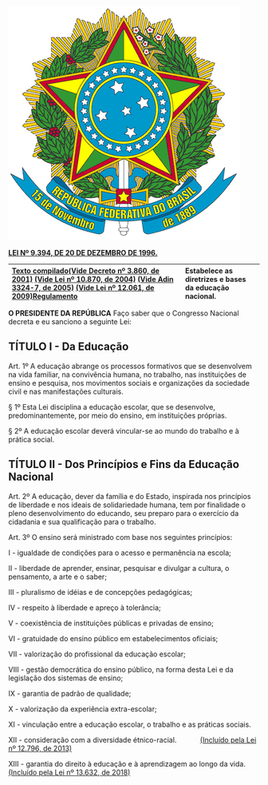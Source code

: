 ![](/assets/images/Brastra.gif "Brastra.gif \(4376 bytes\)") 


[**LEI Nº 9.394, DE 20 DE DEZEMBRO DE 1996.**](http://legislacao.planalto.gov.br/legisla/legislacao.nsf/Viw_Identificacao/lei%209.394-1996?OpenDocument)

| [Texto compilado](https://www.planalto.gov.br/ccivil_03/Leis/L9394compilado.htm)[\(Vide Decreto nº 3.860, de 2001\)](https://www.planalto.gov.br/ccivil_03/decreto/2001/D3860.htm) [\(Vide Lei nº 10.870, de 2004\)](https://www.planalto.gov.br/ccivil_03/_Ato2004-2006/2004/Lei/L10.870.htm#art3%C2%A75) [\(Vide Adin 3324-7, de 2005\)](http://www.stf.jus.br/portal/peticaoInicial/verPeticaoInicial.asp?base=ADIN&s1=3324&processo=3324) [\(Vide Lei nº 12.061, de 2009\)](https://www.planalto.gov.br/ccivil_03/_Ato2007-2010/2009/Lei/L12061.htm)[Regulamento](https://www.planalto.gov.br/ccivil_03/_Ato2015-2018/2018/Decreto/D9432.htm) | Estabelece as diretrizes e bases da educação nacional. |
| :--- | :--- |


**O PRESIDENTE DA REPÚBLICA** Faço saber que o Congresso Nacional decreta e eu sanciono a seguinte Lei:

## TÍTULO I - Da Educação

Art. 1º A educação abrange os processos formativos que se desenvolvem na vida familiar, na convivência humana, no trabalho, nas instituições de ensino e pesquisa, nos movimentos sociais e organizações da sociedade civil e nas manifestações culturais.

§ 1º Esta Lei disciplina a educação escolar, que se desenvolve, predominantemente, por meio do ensino, em instituições próprias.

§ 2º A educação escolar deverá vincular-se ao mundo do trabalho e à prática social.

## TÍTULO II - Dos Princípios e Fins da Educação Nacional

Art. 2º A educação, dever da família e do Estado, inspirada nos princípios de liberdade e nos ideais de solidariedade humana, tem por finalidade o pleno desenvolvimento do educando, seu preparo para o exercício da cidadania e sua qualificação para o trabalho.

Art. 3º O ensino será ministrado com base nos seguintes princípios:

I - igualdade de condições para o acesso e permanência na escola;

II - liberdade de aprender, ensinar, pesquisar e divulgar a cultura, o pensamento, a arte e o saber;

III - pluralismo de idéias e de concepções pedagógicas;

IV - respeito à liberdade e apreço à tolerância;

V - coexistência de instituições públicas e privadas de ensino;

VI - gratuidade do ensino público em estabelecimentos oficiais;

VII - valorização do profissional da educação escolar;

VIII - gestão democrática do ensino público, na forma desta Lei e da legislação dos sistemas de ensino;

IX - garantia de padrão de qualidade;

X - valorização da experiência extra-escolar;

XI - vinculação entre a educação escolar, o trabalho e as práticas sociais.

XII - consideração com a diversidade étnico-racial.            [\(Incluído pela Lei nº 12.796, de 2013\)](https://www.planalto.gov.br/ccivil_03/_Ato2011-2014/2013/Lei/L12796.htm#art1)

XIII - garantia do direito à educação e à aprendizagem ao longo da vida.[\(Incluído pela Lei nº 13.632, de 2018\)](https://www.planalto.gov.br/ccivil_03/_Ato2015-2018/2018/Lei/L13632.htm#art1)

